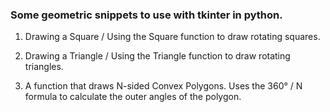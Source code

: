 ### Some geometric snippets to use with tkinter in python.

1) Drawing a Square / Using the Square function to draw rotating squares.

2) Drawing a Triangle / Using the Triangle function to draw rotating triangles.

3) A function that draws N-sided Convex Polygons. Uses the 360° / N formula to calculate the outer angles of the polygon.
